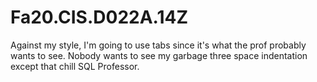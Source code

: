 # Fa20.CIS.D022A.14Z

Against my style, I'm going to use tabs since it's what the prof probably wants
to see. Nobody wants to see my garbage three space indentation except that chill
SQL Professor.
